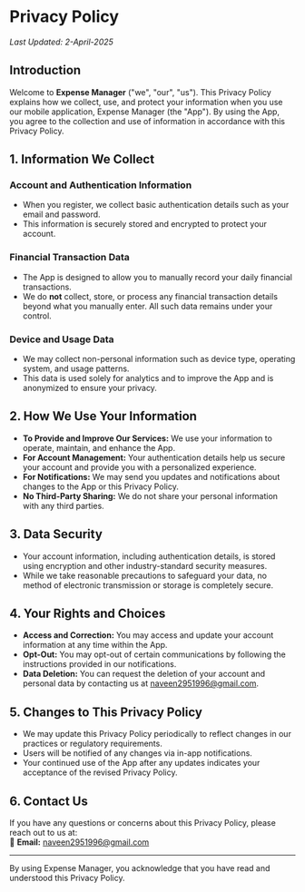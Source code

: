 # Privacy Policy

_Last Updated: 2-April-2025_

## Introduction
Welcome to **Expense Manager** ("we", "our", "us"). This Privacy Policy explains how we collect, use, and protect your information when you use our mobile application, Expense Manager (the "App"). By using the App, you agree to the collection and use of information in accordance with this Privacy Policy.

## 1. Information We Collect

### Account and Authentication Information
- When you register, we collect basic authentication details such as your email and password.
- This information is securely stored and encrypted to protect your account.

### Financial Transaction Data
- The App is designed to allow you to manually record your daily financial transactions.
- We do **not** collect, store, or process any financial transaction details beyond what you manually enter. All such data remains under your control.

### Device and Usage Data
- We may collect non-personal information such as device type, operating system, and usage patterns.
- This data is used solely for analytics and to improve the App and is anonymized to ensure your privacy.

## 2. How We Use Your Information
- **To Provide and Improve Our Services:** We use your information to operate, maintain, and enhance the App.
- **For Account Management:** Your authentication details help us secure your account and provide you with a personalized experience.
- **For Notifications:** We may send you updates and notifications about changes to the App or this Privacy Policy.
- **No Third-Party Sharing:** We do not share your personal information with any third parties.

## 3. Data Security
- Your account information, including authentication details, is stored using encryption and other industry-standard security measures.
- While we take reasonable precautions to safeguard your data, no method of electronic transmission or storage is completely secure.

## 4. Your Rights and Choices
- **Access and Correction:** You may access and update your account information at any time within the App.
- **Opt-Out:** You may opt-out of certain communications by following the instructions provided in our notifications.
- **Data Deletion:** You can request the deletion of your account and personal data by contacting us at [naveen2951996@gmail.com](mailto:naveen2951996@gmail.com).

## 5. Changes to This Privacy Policy
- We may update this Privacy Policy periodically to reflect changes in our practices or regulatory requirements.
- Users will be notified of any changes via in-app notifications.
- Your continued use of the App after any updates indicates your acceptance of the revised Privacy Policy.

## 6. Contact Us
If you have any questions or concerns about this Privacy Policy, please reach out to us at:  
📧 **Email:** [naveen2951996@gmail.com](mailto:naveen2951996@gmail.com)

---

By using Expense Manager, you acknowledge that you have read and understood this Privacy Policy.
